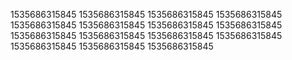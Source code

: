 1535686315845
1535686315845
1535686315845
1535686315845
1535686315845
1535686315845
1535686315845
1535686315845
1535686315845
1535686315845
1535686315845
1535686315845
1535686315845
1535686315845
1535686315845